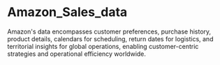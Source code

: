 # Amazon_Sales_data
Amazon's data encompasses customer preferences, purchase history, product details, calendars for scheduling, return dates for logistics, and territorial insights for global operations, enabling customer-centric strategies and operational efficiency worldwide.
